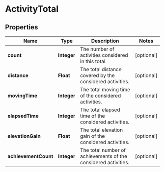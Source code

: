 # ActivityTotal

## Properties
Name | Type | Description | Notes
------------ | ------------- | ------------- | -------------
**count** | **Integer** | The number of activities considered in this total. |  [optional]
**distance** | **Float** | The total distance covered by the considered activities. |  [optional]
**movingTime** | **Integer** | The total moving time of the considered activities. |  [optional]
**elapsedTime** | **Integer** | The total elapsed time of the considered activities. |  [optional]
**elevationGain** | **Float** | The total elevation gain of the considered activities. |  [optional]
**achievementCount** | **Integer** | The total number of achievements of the considered activities. |  [optional]
